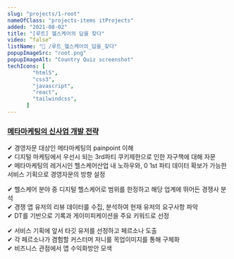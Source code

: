 ```yaml
---
slug: "projects/1-root"
nameOfClass: "projects-items itProjects"
added: "2021-08-02"
title: "[루트] 헬스케어의 답을 찾다"
video: ”false“
listName: "📱 /루트_헬스케어의_답을_찾다"
popupImageSrc: "root.png"
popupImageAlt: "Country Quiz screenshot"
techIcons: [
        "html5",
        "css3",
        "javascript",
        "react",
        "tailwindcss",
      ]
---
```

  
### [메타마케팅의 신사업 개발 전략](https://drive.google.com/file/d/1XFDDcCWcDBmrjoKb_9uFDOg-tUFV7Wnr/view?usp=sharing)
✔︎ 경영자문 대상인 메타마케팅의 painpoint 이해  
✔︎ 디지털 마케팅에서 우선시 되는 3rd파티 쿠키제한으로 인한 자구책에 대해 자문  
✔︎ 메타마케팅의 레거시인 헬스케어산업 내 노하우와, 0 1st 파티 데이터 확보가 가능한 서비스 기획으로 경영자문의 방향 설정  
  
✔︎ 헬스케어 분야 중 디지털 헬스케어로 범위를 한정하고 해당 업계에 뛰어든 경쟁사 분석  
✔︎ 경쟁 앱 유저의 리뷰 데이터를 수집, 분석하여 현재 유저의 요구사항 파악  
✔︎ DT를 기반으로 기록과 게이미피케이션을 주요 키워드로 선정   
  
✔︎ 서비스 기획에 앞서 타깃 유저를 선정하고 페르소나 도출   
✔︎ 각 페르소나가 겸험할 커스터머 저니를 목업이미지를 통해 구체화  
✔︎ 비즈니스 관점에서 앱 수익화방안 모색    
